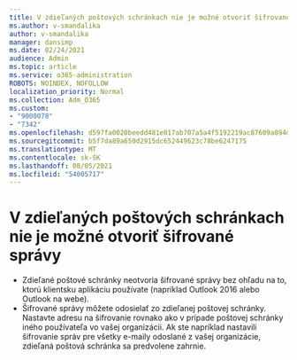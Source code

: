 ```yaml
---
title: V zdieľaných poštových schránkach nie je možné otvoriť šifrované správy
ms.author: v-smandalika
author: v-smandalika
manager: dansimp
ms.date: 02/24/2021
audience: Admin
ms.topic: article
ms.service: o365-administration
ROBOTS: NOINDEX, NOFOLLOW
localization_priority: Normal
ms.collection: Adm_O365
ms.custom:
- "9000078"
- "7342"
ms.openlocfilehash: d597fa0020beedd481e017ab707a5a4f5192219ac87609a894d8ba7345ce3110
ms.sourcegitcommit: b5f7da89a650d2915dc652449623c78be6247175
ms.translationtype: MT
ms.contentlocale: sk-SK
ms.lasthandoff: 08/05/2021
ms.locfileid: "54005717"
---
```

# <a name="shared-mailboxes-cant-open-encrypted-messages"></a>V zdieľaných poštových schránkach nie je možné otvoriť šifrované správy

- Zdieľané poštové schránky neotvoria šifrované správy bez ohľadu na to, ktorú klientsku aplikáciu používate (napríklad Outlook 2016 alebo Outlook na webe).
- Šifrované správy môžete odosielať zo zdieľanej poštovej schránky. Nastavte adresu na šifrovanie rovnako ako v prípade poštovej schránky iného používateľa vo vašej organizácii. Ak ste napríklad nastavili šifrovanie správ pre všetky e-maily odoslané z vašej organizácie, zdieľaná poštová schránka sa predvolene zahrnie.
